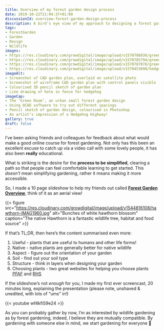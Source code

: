 ```yaml
---
title: Overview of my forest garden design process
date: 2019-10-22T21:04:37+01:00
discussionId: overview-forest-garden-design-process
description: A bird’s eye view of my approach to designing a forest garden, in the form of a slideshow and screencast
tags: 
- ForestGarden
- Garden
- Design
- Wildlife
images: 
- https://res.cloudinary.com/growdigital/image/upload/v1570786836/greenroom-0.16-display.jpg
- https://res.cloudinary.com/growdigital/image/upload/v1570785794/greenroom-cad-screenshots-nophoto.png
- https://res.cloudinary.com/growdigital/image/upload/v1570787078/greenroomn-pencil-sketch-colorised.jpg
- https://res.cloudinary.com/growdigital/image/upload/v1570453698/hedgehog-highway.png
imageAlt:
- Screenshot of CAD garden plan, overlaid on satellite photo
- Screenshot of wireframe CAD garden plan with control panels visible
- Colourised 3D pencil sketch of garden plan
- Line drawing of hole in fence for hedgehog
imageCap:
- The ‘Green Room’, an urban small forest garden design
- Using QCAD software to try out different spacings
- Pencil sketch of garden design, colourised in Photoshop
- An artist’s impression of a Hedgehog Highway!
gallery: true
draft: false
---
```


I’ve been asking friends and colleagues for feedback about what would make a good online course for forest gardening. Not only has this been an excellent excuse to catch up via a video call with some lovely people, it has also been **really** educational. 

What is striking is the desire for the **process to be simplified**, clearing a path so that people can feel comfortable learning to get started. This _doesn’t_ mean simplifying gardening, rather it means making it more accessible.

So, I made a 10 page slideshow to help my friends out called **[Forest Garden Overview](https://www.forestgarden.wales/talks/overview/#1)**, think of it as an aerial view! 

{{< figure src="https://res.cloudinary.com/growdigital/image/upload/v1544816108/hawthorn-IMAG1960.jpg" alt="Bunches of white hawthorn blossom" caption="The native Hawthorn is a fantastic wildlife tree, habitat and food source" >}} 

If that’s TL;DR, then here’s the content summarised even more:

1. Useful - plants that are useful to humans and other life forms!
2. Native - native plants are generally better for native wildlife
3. Aspect - figure out the orientation of your garden
4. Soil - find out your soil type
5. Structure - think in layers when designing your garden
6. Choosing plants - two great websites for helping you choose plants [PFAF](https://pfaf.org/user/Default.aspx) and [RHS](https://www.rhs.org.uk/Plants/Search-Form) 

If the slideshow’s not _enough_ for you, I made my first ever screencast, 20 minutes long, explaining the presentation (please note, unshaved & unedited, with lots of “ums” in!)

{{< youtube wf4kfiS9e24 >}}

As you can probably gather by now, I’m as interested by wildlife gardening as by forest gardening, indeed, I believe they are mutually compatible. By gardening with someone else in mind, we start gardening for everyone 🙂
